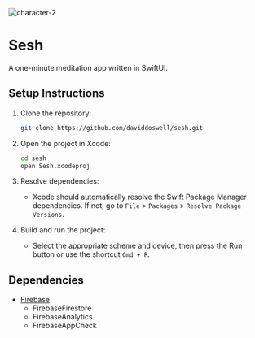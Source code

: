 ![character-2](https://github.com/daviddoswell/sesh/assets/111773826/93ffa9fd-2be5-4f0f-b02e-47c82fb55bc1)

# Sesh

A one-minute meditation app written in SwiftUI.

## Setup Instructions

1. Clone the repository:
    ```sh
    git clone https://github.com/daviddoswell/sesh.git
    ```

2. Open the project in Xcode:
    ```sh
    cd sesh
    open Sesh.xcodeproj
    ```

3. Resolve dependencies:
    - Xcode should automatically resolve the Swift Package Manager dependencies. If not, go to `File` > `Packages` > `Resolve Package Versions`.

4. Build and run the project:
    - Select the appropriate scheme and device, then press the Run button or use the shortcut `Cmd + R`.

## Dependencies

- [Firebase](https://github.com/firebase/firebase-ios-sdk)
    - FirebaseFirestore
    - FirebaseAnalytics
    - FirebaseAppCheck
